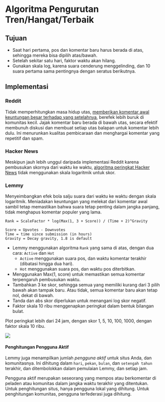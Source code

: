 # Algoritma Pengurutan Tren/Hangat/Terbaik

## Tujuan

- Saat hari pertama, pos dan komentar baru harus berada di atas, sehingga mereka bisa dipilih atas/bawah.
- Setelah sekitar satu hari, faktor waktu akan hilang.
- Gunakan skala log, karena suara cenderung menggelinding, dan 10 suara pertama sama pentingnya dengan seratus berikutnya.

## Implementasi

### Reddit

Tidak memperhitungkan masa hidup utas, [memberikan komentar awal keuntungan besar terhadap yang setelahnya](https://minimaxir.com/2016/11/first-comment/), berefek lebih buruk di komunitas kecil. Jajak komentar baru berada di bawah utas, secara efektif membunuh diskusi dan membuat setiap utas balapan untuk komentar lebih dulu. Ini menurunkan kualitas pembicaraan dan menghargai komentar yang repetitif dan spam.

### Hacker News

Meskipun jauh lebih unggul daripada implementasi Reddit karena pembusukan skornya dari waktu ke waktu, [algoritma peringkat Hacker News](https://medium.com/hacking-and-gonzo/how-hacker-news-ranking-algorithm-works-1d9b0cf2c08d) tidak menggunakan skala logaritmik untuk skor.

### Lemmy

Menyeimbangkan efek bola salju suara dari waktu ke waktu dengan skala logaritmik. Meniadakan keuntungan yang melekat dari komentar awal sambil tetap memastikan bahwa suara tetap penting dalam jangka panjang, tidak menghapus komentar populer yang lama.

```
Rank = ScaleFactor * log(Max(1, 3 + Score)) / (Time + 2)^Gravity

Score = Upvotes - Downvotes
Time = time since submission (in hours)
Gravity = Decay gravity, 1.8 is default
```

- Lemmy menggunakan algoritma `Rank` yang sama di atas, dengan dua cara: `Active` dan `Hot`
  - `Active` menggunakan suara pos, dan waktu komentar terakhir (dibatasi hingga dua hari).
  - `Hot` menggunakan suara pos, dan waktu pos diterbitkan.
- Menggunakan Max(1, score) untuk memastikan semua komentar terpengaruh pembusukan waktu.
- Tambahkan 3 ke skor, sehingga semua yang memiliki kurang dari 3 pilih bawah akan tampak baru. Atau tidak, semua komentar baru akan tetap nol, dekat di bawah.
- Tanda dan abs skor diperlukan untuk menangani log skor negatif.
- Faktor skala 10 ribu menggenapkan peringkat dalam bentuk bilangan bulat.

Plot peringkat lebih dari 24 jam, dengan skor 1, 5, 10, 100, 1000, dengan faktor skala 10 ribu.

![](rank_algorithm.png)

#### Penghitungan Pengguna Aktif

Lemmy juga menampilkan jumlah _pengguna aktif_ untuk situs Anda, dan komunitasnya. Ini dihitung dalam `hari`, `pekan`, `bulan`, dan `setengah tahun` terakhir, dan ditembolokkan dalam pemulaian Lemmy, dan setiap jam.

Pengguna aktif merupakan seseorang yang mempos atau berkomentar di peladen atau komunitas dalam jangka waktu terakhir yang ditentukan. Untuk penghitungan situs, hanya pengguna lokal yang dihitung. Untuk penghitungan komunitas, pengguna terfederasi juga dihitung.
